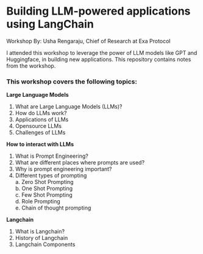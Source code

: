 # Building LLM-powered applications using LangChain

Workshop By: Usha Rengaraju, Chief of Research at Exa Protocol


I attended this workshop to leverage the power of LLM models like GPT and Huggingface, in building new applications. This repository contains notes from the workshop.

### This workshop covers the following topics:

**Large Language Models**
1. What are Large Language Models (LLMs)?
2. How do LLMs work?
3. Applications of LLMs
4. Opensource LLMs
5. Challenges of LLMs

**How to interact with LLMs**
1. What is Prompt Engineering?
2. What are different places where prompts are used?
3. Why is prompt engineering important?
4. Different types of prompting \
    a. Zero Shot Prompting \
    b. One Shot Prompting \
    c. Few Shot Prompting \
    d. Role Prompting \
    e. Chain of thought prompting 

**Langchain**
1. What is Langchain?
2. History of Langchain
3. Langchain Components